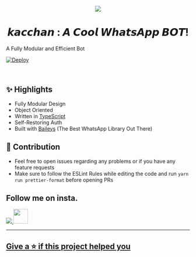 <div align="center">

  <img src="https://i.pinimg.com/originals/2d/b6/cc/2db6cca659eda94b458c1db92917d222.gif" border="0"></a>


<h1 align="center">𝙠𝙖𝙘𝙘𝙝𝙖𝙣 : 𝘼 𝘾𝙤𝙤𝙡 𝙒𝙝𝙖𝙩𝙨𝘼𝙥𝙥 𝘽𝙊𝙏! 
<br></h1>
<p align="center">


<div align="left">
  
A Fully Modular and Efficient Bot <br>
  
[![Deploy](https://www.herokucdn.com/deploy/button.png)](https://heroku.com/deploy?template=https://github.com/well300/kacchan/blob/main)



<div align="left">
<br/>

## ✨ Highlights

-   Fully Modular Design
-   Object Oriented
-   Written in [TypeScript](https://www.typescriptlang.org/)
-   Self-Restoring Auth
-   Built with [Baileys](https://github.com/adiwajshing/baileys) (The Best
    WhatsApp Library Out There)
    
## 💪 Contribution

-   Feel free to open issues regarding any problems or if you have any feature
    requests
-   Make sure to follow the ESLint Rules while editing the code and run
    `yarn run prettier-format` before opening PRs

## Follow me on insta.
<p align="left">
  <a href="https://instagram.com/ig_well300"><img src="https://img.shields.io/badge/Instagram-E4405F?style=for-the-badge&logo=instagram&logoColor=white"/>  <img src="https://static.wikia.nocookie.net/83a7af98-2214-4524-b24d-9ca5eda7f54a" style="border-radius:5;" width="40px" alt=""><br>
    
--------

## Give a ⭐ if this project helped you
